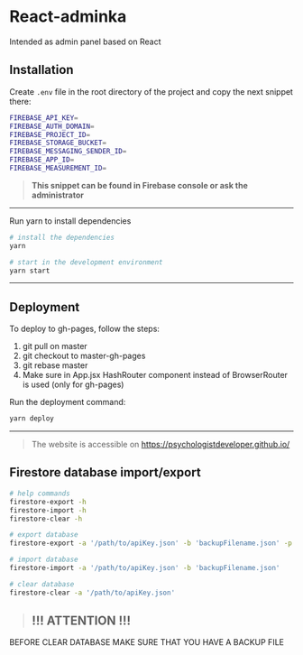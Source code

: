 # React-adminka

Intended as admin panel based on React

## Installation

Create `.env` file in the root directory of the project and copy the next snippet there:

```bash
FIREBASE_API_KEY=
FIREBASE_AUTH_DOMAIN=
FIREBASE_PROJECT_ID=
FIREBASE_STORAGE_BUCKET=
FIREBASE_MESSAGING_SENDER_ID=
FIREBASE_APP_ID=
FIREBASE_MEASUREMENT_ID=
```
>**This snippet can be found in Firebase console or ask the administrator**

---

Run yarn to install dependencies

```bash
# install the dependencies
yarn

# start in the development environment
yarn start
```
---
## Deployment

To deploy to gh-pages, follow the steps:

1. git pull on master
2. git checkout to master-gh-pages
3. git rebase master
4. Make sure in App.jsx HashRouter component instead of BrowserRouter is used (only for gh-pages)

Run the deployment command:

```bash
yarn deploy
```
---

> The website is accessible on https://psychologistdeveloper.github.io/


## Firestore database import/export

```bash
# help commands
firestore-export -h
firestore-import -h
firestore-clear -h

# export database
firestore-export -a '/path/to/apiKey.json' -b 'backupFilename.json' -p

# import database
firestore-import -a '/path/to/apiKey.json' -b 'backupFilename.json'

# clear database
firestore-clear -a '/path/to/apiKey.json'

```
>## !!! ATTENTION !!!

BEFORE CLEAR DATABASE MAKE SURE THAT YOU HAVE A BACKUP FILE
